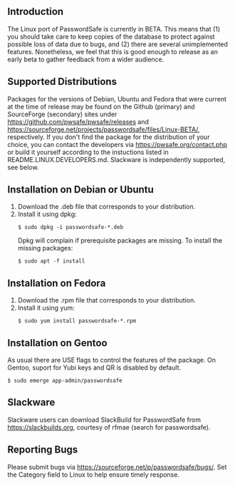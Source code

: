 ## Introduction
The Linux port of PasswordSafe is currently in BETA.
This means that (1) you should take care to keep copies of the
database to protect against possible loss of data due to bugs, and (2)
there are several unimplemented features. Nonetheless, we feel that
this is good enough to release as an early beta to gather feedback
from a wider audience.

## Supported Distributions
Packages for the versions of Debian, Ubuntu and Fedora that were
current at the time of release may be found on the Github (primary)
and SourceForge (secondary) sites under
https://github.com/pwsafe/pwsafe/releases and
https://sourceforge.net/projects/passwordsafe/files/Linux-BETA/,
respectively.
If you don't find the package for the distribution of your choice, you
can contact the developers via https://pwsafe.org/contact.php or build
it yourself according to the instuctions listed in
README.LINUX.DEVELOPERS.md.
Slackware is independently supported, see below.

## Installation on Debian or Ubuntu
1. Download the .deb file that corresponds to your distribution.
2. Install it using dpkg:
   ```
   $ sudo dpkg -i passwordsafe-*.deb
   ```
   Dpkg will complain if prerequisite packages are missing. To install
   the missing packages:
   ```
   $ sudo apt -f install
   ```

## Installation on Fedora
1. Download the .rpm file that corresponds to your distribution.
2. Install it using yum:
   ```
   $ sudo yum install passwordsafe-*.rpm
   ```

## Installation on Gentoo
As usual there are USE flags to control the features of the package. 
On Gentoo, suport for Yubi keys and QR is disabled by default.

```
$ sudo emerge app-admin/passwordsafe
```

## Slackware
Slackware users can download SlackBuild for PasswordSafe from
https://slackbuilds.org, courtesy of rfmae (search for passwordsafe).

## Reporting Bugs
Please submit bugs via https://sourceforge.net/p/passwordsafe/bugs/.
Set the Category field to Linux to help ensure timely response.
